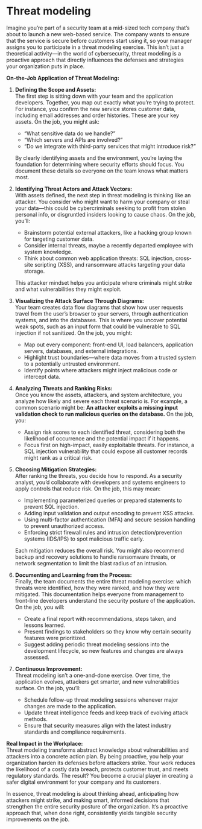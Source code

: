 # Threat modeling

Imagine you’re part of a security team at a mid-sized tech company that’s about to launch a new web-based service. The company wants to ensure that the service is secure before customers start using it, so your manager assigns you to participate in a threat modeling exercise. This isn’t just a theoretical activity—in the world of cybersecurity, threat modeling is a proactive approach that directly influences the defenses and strategies your organization puts in place.

**On-the-Job Application of Threat Modeling:**

1.  **Defining the Scope and Assets:**\
    The first step is sitting down with your team and the application developers. Together, you map out exactly what you’re trying to protect. For instance, you confirm the new service stores customer data, including email addresses and order histories. These are your key assets. On the job, you might ask:

    * “What sensitive data do we handle?”
    * “Which servers and APIs are involved?”
    * “Do we integrate with third-party services that might introduce risk?”

    By clearly identifying assets and the environment, you’re laying the foundation for determining where security efforts should focus. You document these details so everyone on the team knows what matters most.
2.  **Identifying Threat Actors and Attack Vectors:**\
    With assets defined, the next step in threat modeling is thinking like an attacker. You consider who might want to harm your company or steal your data—this could be cybercriminals seeking to profit from stolen personal info, or disgruntled insiders looking to cause chaos. On the job, you’ll:

    * Brainstorm potential external attackers, like a hacking group known for targeting customer data.
    * Consider internal threats, maybe a recently departed employee with system knowledge.
    * Think about common web application threats: SQL injection, cross-site scripting (XSS), and ransomware attacks targeting your data storage.

    This attacker mindset helps you anticipate where criminals might strike and what vulnerabilities they might exploit.
3. **Visualizing the Attack Surface Through Diagrams:**\
   Your team creates data flow diagrams that show how user requests travel from the user’s browser to your servers, through authentication systems, and into the databases. This is where you uncover potential weak spots, such as an input form that could be vulnerable to SQL injection if not sanitized. On the job, you might:
   * Map out every component: front-end UI, load balancers, application servers, databases, and external integrations.
   * Highlight trust boundaries—where data moves from a trusted system to a potentially untrusted environment.
   * Identify points where attackers might inject malicious code or intercept data.
4. **Analyzing Threats and Ranking Risks:**\
   Once you know the assets, attackers, and system architecture, you analyze how likely and severe each threat scenario is. For example, a common scenario might be: **An attacker exploits a missing input validation check to run malicious queries on the database.** On the job, you:
   * Assign risk scores to each identified threat, considering both the likelihood of occurrence and the potential impact if it happens.
   * Focus first on high-impact, easily exploitable threats. For instance, a SQL injection vulnerability that could expose all customer records might rank as a critical risk.
5.  **Choosing Mitigation Strategies:**\
    After ranking the threats, you decide how to respond. As a security analyst, you’d collaborate with developers and systems engineers to apply controls that reduce risk. On the job, this may mean:

    * Implementing parameterized queries or prepared statements to prevent SQL injection.
    * Adding input validation and output encoding to prevent XSS attacks.
    * Using multi-factor authentication (MFA) and secure session handling to prevent unauthorized access.
    * Enforcing strict firewall rules and intrusion detection/prevention systems (IDS/IPS) to spot malicious traffic early.

    Each mitigation reduces the overall risk. You might also recommend backup and recovery solutions to handle ransomware threats, or network segmentation to limit the blast radius of an intrusion.
6. **Documenting and Learning from the Process:**\
   Finally, the team documents the entire threat modeling exercise: which threats were identified, how they were ranked, and how they were mitigated. This documentation helps everyone from management to front-line developers understand the security posture of the application. On the job, you will:
   * Create a final report with recommendations, steps taken, and lessons learned.
   * Present findings to stakeholders so they know why certain security features were prioritized.
   * Suggest adding periodic threat modeling sessions into the development lifecycle, so new features and changes are always assessed.
7. **Continuous Improvement:**\
   Threat modeling isn’t a one-and-done exercise. Over time, the application evolves, attackers get smarter, and new vulnerabilities surface. On the job, you’ll:
   * Schedule follow-up threat modeling sessions whenever major changes are made to the application.
   * Update threat intelligence feeds and keep track of evolving attack methods.
   * Ensure that security measures align with the latest industry standards and compliance requirements.

**Real Impact in the Workplace:**\
Threat modeling transforms abstract knowledge about vulnerabilities and attackers into a concrete action plan. By being proactive, you help your organization harden its defenses before attackers strike. Your work reduces the likelihood of a costly data breach, protects customer trust, and meets regulatory standards. The result? You become a crucial player in creating a safer digital environment for your company and its customers.

In essence, threat modeling is about thinking ahead, anticipating how attackers might strike, and making smart, informed decisions that strengthen the entire security posture of the organization. It’s a proactive approach that, when done right, consistently yields tangible security improvements on the job.
